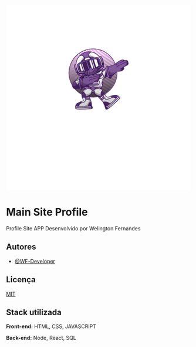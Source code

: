 
![Logo](https://github.com/dev-wf/-/blob/main/img/logo.png?raw=true)
# Main Site Profile

Profile Site APP Desenvolvido por Welington Fernandes


## Autores

- [@WF-Developer](https://github.com/dev-wf)


## Licença

[MIT](https://choosealicense.com/licenses/mit/)


## Stack utilizada

**Front-end:** HTML, CSS, JAVASCRIPT

**Back-end:** Node, React, SQL


